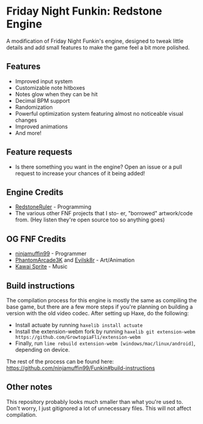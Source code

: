 # Friday Night Funkin: Redstone Engine

A modification of Friday Night Funkin's engine, designed to tweak little details and add small features to make the game feel a bit more polished.
## Features
- Improved input system
- Customizable note hitboxes
- Notes glow when they can be hit
- Decimal BPM support
- Randomization
- Powerful optimization system featuring almost no noticeable visual changes
- Improved animations
- And more!
## Feature requests
- Is there something you want in the engine? Open an issue or a pull request to increase your chances of it being added!
## Engine Credits
- [RedstoneRuler](https://twitter.com/redstoneruler2) - Programming
- The various other FNF projects that I sto- er, "borrowed" artwork/code from. (Hey listen they're open source too so anything goes)
## OG FNF Credits
- [ninjamuffin99](https://twitter.com/ninja_muffin99) - Programmer
- [PhantomArcade3K](https://twitter.com/phantomarcade3k) and [Evilsk8r](https://twitter.com/evilsk8r) - Art/Animation
- [Kawai Sprite](https://twitter.com/kawaisprite) - Music
## Build instructions
The compilation process for this engine is mostly the same as compiling the base game, but there are a few more steps if you're planning on building a version with the old video codec.
After setting up Haxe, do the following:
- Install actuate by running `haxelib install actuate`
- Install the extension-webm fork by running `haxelib git extension-webm https://github.com/GrowtopiaFli/extension-webm`
- Finally, run `lime rebuild extension-webm [windows/mac/linux/android]`, depending on device.

The rest of the process can be found here: https://github.com/ninjamuffin99/Funkin#build-instructions
## Other notes
This repository probably looks much smaller than what you're used to. Don't worry, I just gitignored a lot of unnecessary files. This will not affect compilation.